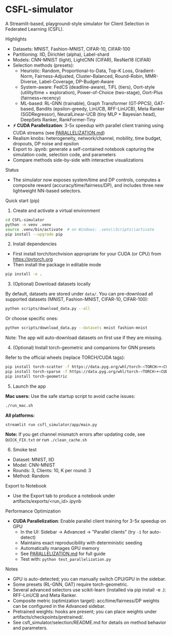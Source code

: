 # CSFL-simulator

A Streamlit-based, playground-style simulator for Client Selection in Federated Learning (CSFL).

Highlights
- Datasets: MNIST, Fashion-MNIST, CIFAR-10, CIFAR-100
- Partitioning: IID, Dirichlet (alpha), Label-shard
- Models: CNN-MNIST (light), LightCNN (CIFAR), ResNet18 (CIFAR)
- Selection methods (presets):
  - Heuristic: Random, Proportional-to-Data, Top-K Loss, Gradient-Norm, Fairness-Adjusted, Cluster-Balanced, Round-Robin, MMR-Diverse, Label-Coverage, DP-Budget-Aware
  - System-aware: FedCS (deadline-aware), TiFL (tiers), Oort-style (utility/time + exploration), Power-of-Choice (two-stage), Oort-Plus (fairness+recency)
  - ML-based: RL-GNN (trainable), Graph Transformer (GT-PPCS), GAT-based, Bandits (epsilon-greedy, LinUCB, RFF-LinUCB), Meta Ranker (SGDRegressor), NeuralLinear-UCB (tiny MLP + Bayesian head), DeepSets Ranker, RankFormer-Tiny
- **⚡ CUDA Parallelization**: 3-5x speedup with parallel client training using CUDA streams (see [PARALLELIZATION.md](PARALLELIZATION.md))
- Realism knobs: heterogeneity, network/channel, mobility, time budget, dropouts, DP noise and epsilon
- Export to .ipynb: generate a self-contained notebook capturing the simulation code, selection code, and parameters
- Compare methods side-by-side with interactive visualizations

Status
- The simulator now exposes system/time and DP controls, computes a composite reward (accuracy/time/fairness/DP), and includes three new lightweight NN-based selectors.

Quick start (pip)
1) Create and activate a virtual environment

```bash
cd CSFL-simulator
python -m venv .venv
source .venv/bin/activate  # on Windows: .venv\\Scripts\\activate
pip install --upgrade pip
```

2) Install dependencies

- First install torch/torchvision appropriate for your CUDA (or CPU) from https://pytorch.org
- Then install the package in editable mode

```bash
pip install -e .
```

3) (Optional) Download datasets locally

By default, datasets are stored under `data/`. You can pre-download all supported datasets (MNIST, Fashion-MNIST, CIFAR-10, CIFAR-100):

```bash
python scripts/download_data.py --all
```

Or choose specific ones:

```bash
python scripts/download_data.py --datasets mnist fashion-mnist
```

Note: The app will auto-download datasets on first use if they are missing.

4) (Optional) Install torch-geometric and companions for GNN presets

Refer to the official wheels (replace TORCH/CUDA tags):

```bash
pip install torch-scatter -f https://data.pyg.org/whl/torch-<TORCH>+<CUDA>.html
pip install torch-sparse -f https://data.pyg.org/whl/torch-<TORCH>+<CUDA>.html
pip install torch-geometric
```

5) Launch the app

**Mac users:** Use the safe startup script to avoid cache issues:
```bash
./run_mac.sh
```

**All platforms:**
```bash
streamlit run csfl_simulator/app/main.py
```

**Note:** If you get channel mismatch errors after updating code, see `QUICK_FIX.txt` or run `./clean_cache.sh`

6) Smoke test
- Dataset: MNIST, IID
- Model: CNN-MNIST
- Rounds: 3, Clients: 10, K per round: 3
- Method: Random

Export to Notebook
- Use the Export tab to produce a notebook under artifacts/exports/<run_id>.ipynb

Performance Optimization
- **CUDA Parallelization**: Enable parallel client training for 3-5x speedup on GPU
  - In the UI: Sidebar → Advanced → "Parallel clients" (try `-1` for auto-detect)
  - Maintains exact reproducibility with deterministic seeding
  - Automatically manages GPU memory
  - See [PARALLELIZATION.md](PARALLELIZATION.md) for full guide
  - Test with: `python test_parallelization.py`

Notes
- GPU is auto-detected; you can manually switch CPU/GPU in the sidebar.
- Some presets (RL-GNN, GAT) require torch-geometric.
- Several advanced selectors use scikit-learn (installed via pip install -e .): RFF-LinUCB and Meta Ranker.
- Composite metric (optimization target): acc/time/fairness/DP weights can be configured in the Advanced sidebar.
- Pretrained weights: hooks are present; you can place weights under artifacts/checkpoints/pretrained/.
- See csfl_simulator/selection/README.md for details on method behavior and parameters.
